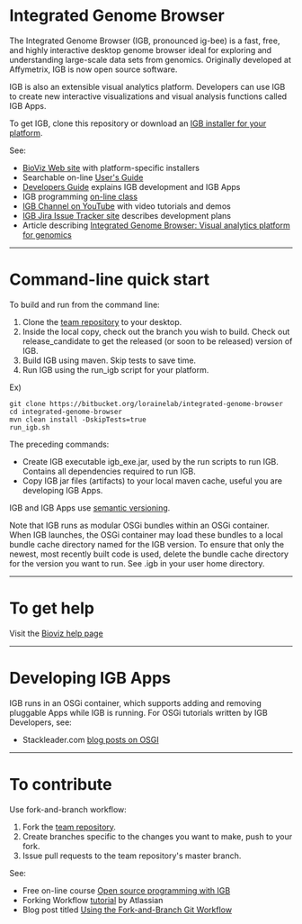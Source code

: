# Integrated Genome Browser

The Integrated Genome Browser (IGB, pronounced ig-bee) is a fast, free, and highly interactive desktop genome browser ideal for exploring and understanding large-scale data sets from genomics. Originally developed at Affymetrix, IGB is now open source software. 

IGB is also an extensible visual analytics platform. Developers can use IGB to create new interactive visualizations and visual analysis functions called IGB Apps.

To get IGB, clone this repository or download an [IGB installer for your platform](http://bioviz.org/igb/download.html).

See:

* [BioViz Web site](http://www.bioviz.org) with platform-specific installers
* Searchable on-line [User's Guide](https://wiki.transvar.org/display/igbman/Home)
* [Developers Guide](https://wiki.transvar.org/display/igbdevelopers/Home) explains IGB development and IGB Apps
* IGB programming [on-line class](https://canvas.instructure.com/courses/1164217)
* [IGB Channel on YouTube](https://www.youtube.com/channel/UC0DA2d3YdbQ55ljkRKHRBkg) with video tutorials and demos
* [IGB Jira Issue Tracker site](http://jira.transvar.org) describes development plans
* Article describing [Integrated Genome Browser: Visual analytics platform for genomics](http://bioinformatics.oxfordjournals.org/content/early/2016/04/04/bioinformatics.btw069.long) 

***

# Command-line quick start 

To build and run from the command line:

1. Clone the [team repository](https://bitbucket.org/lorainelab/integrated-genome-browser) to your desktop.  
2. Inside the local copy, check out the branch you wish to build. Check out release_candidate to get the released (or soon to be released) version of IGB.
3. Build IGB using maven. Skip tests to save time.
4. Run IGB using the run_igb script for your platform.

Ex)

```
git clone https://bitbucket.org/lorainelab/integrated-genome-browser
cd integrated-genome-browser
mvn clean install -DskipTests=true
run_igb.sh
```

The preceding commands:

* Create IGB executable igb_exe.jar, used by the run scripts to run IGB. Contains all dependencies required to run IGB.
* Copy IGB jar files (artifacts) to your local maven cache, useful you are developing IGB Apps.

IGB and IGB Apps use [semantic versioning](http://semver.org/). 

Note that IGB runs as modular OSGi bundles within an OSGi container. When IGB launches, the OSGi container may 
load these bundles to a local bundle cache directory named for the IGB version. To ensure that only the newest,
most recently built code is used, delete the bundle cache directory for the version you want to run. See .igb
in your user home directory. 

***

# To get help

Visit the [Bioviz help page](http://bioviz.org/igb/help.html)

***

# Developing IGB Apps

IGB runs in an OSGi container, which supports adding and removing pluggable Apps while IGB is running. 
For OSGi tutorials written by IGB Developers, see: 

* Stackleader.com [blog posts on OSGI](https://blog.stackleader.com/tags/osgi/)

***

# To contribute

Use fork-and-branch workflow:

1. Fork the [team repository](http://www.bitbucket.org/lorainelab/integrated-genome-browser).
2. Create branches specific to the changes you want to make, push to your fork.
3. Issue pull requests to the team repository's master branch.

See:

* Free on-line course [Open source programming with IGB](https://canvas.instructure.com/courses/1164217)
* Forking Workflow [tutorial](https://www.atlassian.com/git/tutorials/comparing-workflows/forking-workflow) by Atlassian
* Blog post titled [Using the Fork-and-Branch Git Workflow](http://blog.scottlowe.org/2015/01/27/using-fork-branch-git-workflow/)